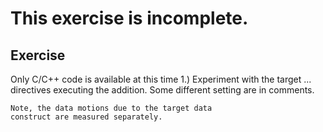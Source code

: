 # This exercise is incomplete.

## Exercise
Only C/C++ code is available at this time
1.) Experiment with the target ... directives 
    executing the addition.
    Some different setting are in comments.

    Note, the data motions due to the target data
    construct are measured separately.
